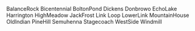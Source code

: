 BalanceRock
Bicentennial
BoltonPond
Dickens
Donbrowo
EchoLake
Harrington
HighMeadow
JackFrost
Link
Loop
LowerLink
MountainHouse
OldIndian
PineHill
Semuhenna
Stagecoach
WestSide
Windmill
